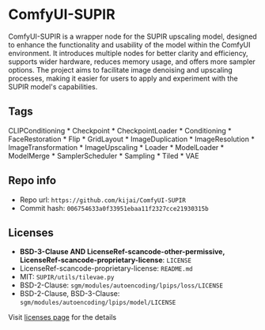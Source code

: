# ComfyUI-SUPIR
ComfyUI-SUPIR is a wrapper node for the SUPIR upscaling model, designed to enhance the functionality and usability of the model within the ComfyUI environment. It introduces multiple nodes for better clarity and efficiency, supports wider hardware, reduces memory usage, and offers more sampler options. The project aims to facilitate image denoising and upscaling processes, making it easier for users to apply and experiment with the SUPIR model's capabilities.

## Tags
CLIPConditioning * Checkpoint * CheckpointLoader * Conditioning * FaceRestoration * Flip * GridLayout * ImageDuplication * ImageResolution * ImageTransformation * ImageUpscaling * Loader * ModelLoader * ModelMerge * SamplerScheduler * Sampling * Tiled * VAE

## Repo info
- Repo url: `https://github.com/kijai/ComfyUI-SUPIR`
- Commit hash: `006754633a0f33951ebaa11f2327cce21930315b`

## Licenses
- **BSD-3-Clause AND LicenseRef-scancode-other-permissive, LicenseRef-scancode-proprietary-license**: `LICENSE`
- LicenseRef-scancode-proprietary-license: `README.md`
- MIT: `SUPIR/utils/tilevae.py`
- BSD-2-Clause: `sgm/modules/autoencoding/lpips/loss/LICENSE`
- BSD-2-Clause, BSD-3-Clause: `sgm/modules/autoencoding/lpips/model/LICENSE`

Visit [licenses page](licenses.md) for the details
